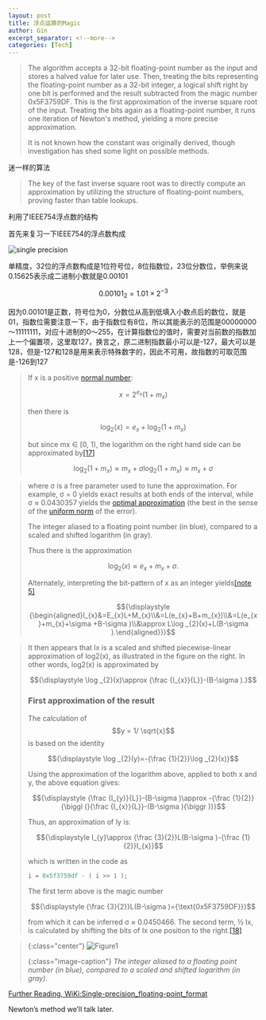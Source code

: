 ```yaml
---
layout: post
title: 浮点运算的Magic
author: Gin 
excerpt_separator: <!--more-->
categories: [Tech]
---
```

> The algorithm accepts a 32-bit floating-point number as the input and stores a halved value for later use. Then, treating the bits representing the floating-point number as a 32-bit integer, a logical shift right by one bit is performed and the result subtracted from the magic number 0x5F3759DF. This is the first approximation of the inverse square root of the input. Treating the bits again as a floating-point number, it runs one iteration of Newton's method, yielding a more precise approximation.
> 
> It is not known how the constant was originally derived, though investigation has shed some light on possible methods.


迷一样的算法


>The key of the fast inverse square root was to directly compute an approximation by utilizing the structure of floating-point numbers, proving faster than table lookups.

利用了IEEE754浮点数的结构


首先来复习一下IEEE754的浮点数构成


![single precision](https://i.loli.net/2018/06/26/5b32066b4fd99.png
)


单精度，32位的浮点数构成是1位符号位，8位指数位，23位分数位，举例来说0.15625表示成二进制小数就是0.00101


$$0.00101_{2} = 1.01 \times 2^{-3}$$


因为0.00101是正数，符号位为0，分数位从高到低填入小数点后的数位，就是01，指数位需要注意一下，由于指数位有8位，所以其能表示的范围是00000000～11111111，对应十进制的0～255，在计算指数位的值时，需要对当前数的指数加上一个偏置项，这里取127，换言之，原二进制指数最小可以是-127，最大可以是128，但是-127和128是用来表示特殊数字的，因此不可用，故指数的可取范围是-126到127


> If x is a positive [normal number](https://en.wikipedia.org/wiki/Normal_number_\(computing\)):
>
>    $${\displaystyle x=2^{e_{x}}(1+m_{x})}$$
> 
> then there is 
> 
>    $${\displaystyle \log _{2}(x)=e_{x}+\log _{2}(1+m_{x})}$$
> 
> but since mx ∈ [0, 1), the logarithm on the right hand side can be approximated by[[17]](https://en.wikipedia.org/wiki/Fast_inverse_square_root#cite_note-FOOTNOTEMcEniry20073-21)
> 
> $${\displaystyle \log _{2}(1+m_{x})\approx m_{x}+\sigma } \log _{2}(1+m_{x})\approx m_{x}+\sigma $$

> 
> where σ is a free parameter used to tune the approximation. For example, σ = 0 yields exact results at both ends of the interval, while σ ≈ 0.0430357 yields the [optimal approximation](https://en.wikipedia.org/wiki/Approximation_theory#Optimal_polynomials) (the best in the sense of the [uniform norm](https://en.wikipedia.org/wiki/Uniform_norm) of the error).
> 
> The integer aliased to a floating point number (in blue), compared to a scaled and shifted logarithm (in gray). 
> 
> Thus there is the approximation 
> 
>    $${\displaystyle \log _{2}(x)\approx e_{x}+m_{x}+\sigma .}$$
> 
> Alternately, interpreting the bit-pattern of x as an integer yields[[note 5]](https://en.wikipedia.org/wiki/Fast_inverse_square_root#cite_note-22)
> 
>    
>    $${\displaystyle {\begin{aligned}I_{x}&=E_{x}L+M_{x}\\&=L(e_{x}+B+m_{x})\\&=L(e_{x}+m_{x}+\sigma +B-\sigma )\\&\approx L\log _{2}(x)+L(B-\sigma ).\end{aligned}}}$$    


> It then appears that Ix is a scaled and shifted piecewise-linear approximation of log2(x), as illustrated in the figure on the right. In other words, log2(x) is approximated by
> 
>    $${\displaystyle \log _{2}(x)\approx {\frac {I_{x}}{L}}-(B-\sigma ).}$$
> 
> ### First approximation of the result
> 
> 
> The calculation of $$y = 1/ \sqrt{x}$$ is based on the identity 
> 
>    $${\displaystyle \log _{2}(y)=-{\frac {1}{2}}\log _{2}(x)}$$
> 
> Using the approximation of the logarithm above, applied to both x and y, the above equation gives: 
> 
>    $${\displaystyle {\frac {I_{y}}{L}}-(B-\sigma )\approx -{\frac {1}{2}}{\biggl (}{\frac {I_{x}}{L}}-(B-\sigma ){\biggr )}}$$
> 
> Thus, an approximation of Iy is: 
> 
>    $${\displaystyle I_{y}\approx {\frac {3}{2}}L(B-\sigma )-{\frac {1}{2}}I_{x}}$$
> 
> which is written in the code as 
> 
> ```c
> i = 0x5f3759df - ( i >> 1 );
> ```
> 
> The first term above is the magic number
> 
>    $${\displaystyle {\frac {3}{2}}L(B-\sigma )={\text{0x5F3759DF}}}$$
> 
> from which it can be inferred σ ≈ 0.0450466. The second term, ½ Ix, is calculated by shifting the bits of Ix one position to the right.[[18]](https://en.wikipedia.org/wiki/Fast_inverse_square_root#cite_note-FOOTNOTEHennesseyPatterson1998305-23)

>{:class="center"}
> ![Figure1](https://upload.wikimedia.org/wikipedia/commons/thumb/2/2f/Log_by_aliasing_to_int.svg/640px-Log_by_aliasing_to_int.svg.png)
> 
> {:class="image-caption"}
> *The integer aliased to a floating point number (in blue), compared to a scaled and shifted logarithm (in gray).*


[Further Reading, WiKi:Single-precision_floating-point_format](https://en.wikipedia.org/wiki/Single-precision_floating-point_format)


Newton’s method we’ll talk later.
